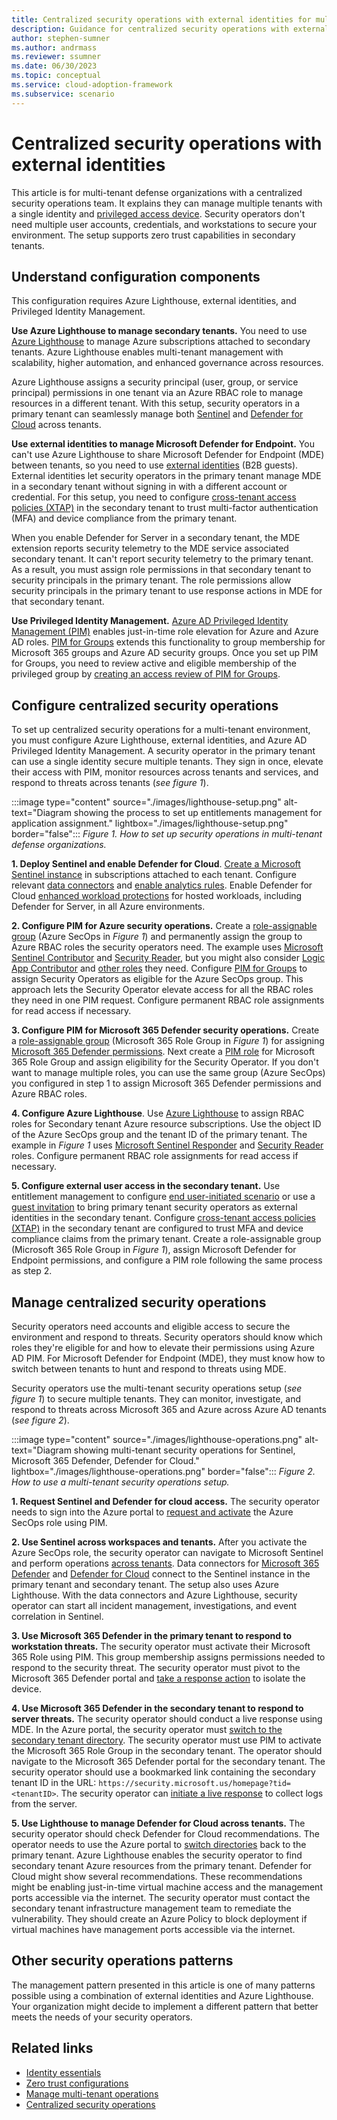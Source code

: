 ```yaml
---
title: Centralized security operations with external identities for multi-tenant defense organizations
description: Guidance for centralized security operations with external identities
author: stephen-sumner
ms.author: andrmass
ms.reviewer: ssumner
ms.date: 06/30/2023
ms.topic: conceptual
ms.service: cloud-adoption-framework
ms.subservice: scenario
---
```


# Centralized security operations with external identities

This article is for multi-tenant defense organizations with a centralized security operations team. It explains they can manage multiple tenants with a single identity and [privileged access device](/security/privileged-access-workstations/privileged-access-deployment). Security operators don't need multiple user accounts, credentials, and workstations to secure your environment. The setup supports zero trust capabilities in secondary tenants.

## Understand configuration components

This configuration requires Azure Lighthouse, external identities, and Privileged Identity Management.

**Use Azure Lighthouse to manage secondary tenants.** You need to use [Azure Lighthouse](/azure/lighthouse/overview) to manage Azure subscriptions attached to secondary tenants. Azure Lighthouse enables multi-tenant management with scalability, higher automation, and enhanced governance across resources.

Azure Lighthouse assigns a security principal (user, group, or service principal) permissions in one tenant via an Azure RBAC role to manage resources in a different tenant. With this setup, security operators in a primary tenant can seamlessly manage both [Sentinel](/azure/sentinel/extend-sentinel-across-workspaces-tenants) and [Defender for Cloud](/azure/defender-for-cloud/cross-tenant-management) across tenants.

**Use external identities to manage Microsoft Defender for Endpoint.** You can't use Azure Lighthouse to share Microsoft Defender for Endpoint (MDE) between tenants, so you need to use [external identities](/azure/active-directory/external-identities/what-is-b2b) (B2B guests). External identities let security operators in the primary tenant manage MDE in a secondary tenant without signing in with a different account or credential. For this setup, you need to configure [cross-tenant access policies (XTAP)](/azure/active-directory/external-identities/cross-tenant-access-overview) in the secondary tenant to trust multi-factor authentication (MFA) and device compliance from the primary tenant.

 When you enable Defender for Server in a secondary tenant, the MDE extension reports security telemetry to the MDE service associated secondary tenant. It can't report security telemetry to the primary tenant. As a result, you must assign role permissions in that secondary tenant to security principals in the primary tenant. The role permissions allow security principals in the primary tenant to use response actions in MDE for that secondary tenant.

**Use Privileged Identity Management.** [Azure AD Privileged Identity Management (PIM)](/azure/active-directory/privileged-identity-management/pim-configure) enables just-in-time role elevation for Azure and Azure AD roles. [PIM for Groups](/azure/active-directory/privileged-identity-management/concept-pim-for-groups) extends this functionality to group membership for Microsoft 365 groups and Azure AD security groups. Once you set up PIM for Groups, you need to review active and eligible membership of the privileged group by [creating an access review of PIM for Groups](/azure/active-directory/governance/create-access-review-pim-for-groups).

## Configure centralized security operations

To set up centralized security operations for a multi-tenant environment, you must configure Azure Lighthouse, external identities, and Azure AD Privileged Identity Management. A security operator in the primary tenant can use a single identity secure multiple tenants. They sign in once, elevate their access with PIM, monitor resources across tenants and services, and respond to threats across tenants (*see figure 1*).

:::image type="content" source="./images/lighthouse-setup.png" alt-text="Diagram showing the process to set up entitlements management for application assignment." lightbox="./images/lighthouse-setup.png" border="false":::
*Figure 1. How to set up security operations in multi-tenant defense organizations.*

**1. Deploy Sentinel and enable Defender for Cloud**. [Create a Microsoft Sentinel instance](/azure/sentinel/quickstart-onboard#enable-microsoft-sentinel-) in subscriptions attached to each tenant. Configure relevant [data connectors](/azure/sentinel/connect-data-sources) and [enable analytics rules](/azure/sentinel/detect-threats-built-in). Enable Defender for Cloud [enhanced workload protections](/azure/defender-for-cloud/enable-enhanced-security) for hosted workloads, including Defender for Server, in all Azure environments.

**2. Configure PIM for Azure security operations.** Create a [role-assignable group](/azure/active-directory/roles/groups-concept) (Azure SecOps in *Figure 1*) and permanently assign the group to Azure RBAC roles the security operators need. The example uses [Microsoft Sentinel Contributor](/azure/sentinel/roles) and [Security Reader](/azure/role-based-access-control/built-in-roles#security-reader), but you might also consider [Logic App Contributor](/azure/role-based-access-control/built-in-roles#logic-app-contributor) and [other roles](/azure/role-based-access-control/built-in-roles) they need. Configure [PIM for Groups](/azure/active-directory/privileged-identity-management/concept-pim-for-groups) to assign Security Operators as eligible for the Azure SecOps group. This approach lets the Security Operator elevate access for all the RBAC roles they need in one PIM request. Configure permanent RBAC role assignments for read access if necessary.

**3. Configure PIM for Microsoft 365 Defender security operations.** Create a [role-assignable group](/azure/active-directory/roles/groups-concept) (Microsoft 365 Role Group in *Figure 1*) for assigning [Microsoft 365 Defender permissions](/microsoft-365/security/defender/manage-rbac). Next create a [PIM role](/azure/active-directory/privileged-identity-management/concept-pim-for-groups) for Microsoft 365 Role Group and assign eligibility for the Security Operator. If you don't want to manage multiple roles, you can use the same group (Azure SecOps) you configured in step 1 to assign Microsoft 365 Defender permissions and Azure RBAC roles.

**4. Configure Azure Lighthouse**. Use [Azure Lighthouse](/azure/lighthouse/overview) to assign RBAC roles for Secondary tenant Azure resource subscriptions. Use the object ID of the Azure SecOps group and the tenant ID of the primary tenant. The example in *Figure 1* uses [Microsoft Sentinel Responder](/azure/sentinel/roles) and [Security Reader](/azure/role-based-access-control/built-in-roles#security-reader) roles. Configure permanent RBAC role assignments for read access if necessary.

**5. Configure external user access in the secondary tenant.** Use entitlement management to configure [end user-initiated scenario](/azure/active-directory/fundamentals/multi-tenant-user-management-scenarios#end-user-initiated-scenario) or use a [guest invitation](/azure/active-directory/external-identities/add-users-administrator) to bring primary tenant security operators as external identities in the secondary tenant. Configure [cross-tenant access policies (XTAP)](/azure/active-directory/external-identities/cross-tenant-access-overview#manage-external-access-with-inbound-and-outbound-settings) in the secondary tenant are configured to trust MFA and device compliance claims from the primary tenant. Create a role-assignable group (Microsoft 365 Role Group in *Figure 1*), assign Microsoft Defender for Endpoint permissions, and configure a PIM role following the same process as step 2.

## Manage centralized security operations

Security operators need accounts and eligible access to secure the environment and respond to threats. Security operators should know which roles they're eligible for and how to elevate their permissions using Azure AD PIM. For Microsoft Defender for Endpoint (MDE), they must know how to switch between tenants to hunt and respond to threats using MDE.

Security operators use the multi-tenant security operations setup (*see figure 1*) to secure multiple tenants. They can monitor, investigate, and respond to threats across Microsoft 365 and Azure across Azure AD tenants (*see figure 2*).

:::image type="content" source="./images/lighthouse-operations.png" alt-text="Diagram showing multi-tenant security operations for Sentinel, Microsoft 365 Defender, Defender for Cloud." lightbox="./images/lighthouse-operations.png" border="false":::
*Figure 2. How to use a multi-tenant security operations setup.*

**1. Request Sentinel and Defender for cloud access.** The security operator needs to sign into the Azure portal to [request and activate](/azure/active-directory/privileged-identity-management/pim-how-to-activate-role) the Azure SecOps role using PIM.

**2. Use Sentinel across workspaces and tenants.** After you activate the Azure SecOps role, the security operator can navigate to Microsoft Sentinel and perform operations [across tenants](/azure/sentinel/extend-sentinel-across-workspaces-tenants). Data connectors for [Microsoft 365 Defender](/azure/sentinel/connect-microsoft-365-defender) and [Defender for Cloud](/azure/sentinel/connect-defender-for-cloud) connect to the Sentinel instance in the primary tenant and secondary tenant. The setup also uses Azure Lighthouse. With the data connectors and Azure Lighthouse, security operator can start all incident management, investigations, and event correlation in Sentinel.

**3. Use Microsoft 365 Defender in the primary tenant to respond to workstation threats.** The security operator must activate their Microsoft 365 Role using PIM. This group membership assigns permissions needed to respond to the security threat. The security operator must pivot to the Microsoft 365 Defender portal and [take a response action](/microsoft-365/security/defender-endpoint/respond-machine-alerts) to isolate the device.

**4. Use Microsoft 365 Defender in the secondary tenant to respond to server threats.** The security operator should conduct a live response using MDE. In the Azure portal, the security operator must [switch to the secondary tenant directory](/azure/azure-portal/get-subscription-tenant-id). The security operator must use PIM to activate the Microsoft 365 Role Group in the secondary tenant. The operator should navigate to the Microsoft 365 Defender portal for the secondary tenant. The security operator should use a bookmarked link containing the secondary tenant ID in the URL: `https://security.microsoft.us/homepage?tid=<tenantID>`. The security operator can [initiate a live response](/microsoft-365/security/defender-endpoint/troubleshoot-collect-support-log) to collect logs from the server.

**5. Use Lighthouse to manage Defender for Cloud across tenants.** The security operator should check Defender for Cloud recommendations. The operator needs to use the Azure portal to [switch directories](/azure/azure-portal/get-subscription-tenant-id) back to the primary tenant. Azure Lighthouse enables the security operator to find secondary tenant Azure resources from the primary tenant. Defender for Cloud might show several recommendations. These recommendations might be enabling just-in-time virtual machine access and the management ports accessible via the internet. The security operator must contact the secondary tenant infrastructure management team to remediate the vulnerability. They should create an Azure Policy to block deployment if virtual machines have management ports accessible via the internet.

## Other security operations patterns

The management pattern presented in this article is one of many patterns possible using a combination of external identities and Azure Lighthouse. Your organization might decide to implement a different pattern that better meets the needs of your security operators.

## Related links

- [Identity essentials](essentials.md)
- [Zero trust configurations](zero-trust-configuration.md)
- [Manage multi-tenant operations](manage-operations.md)
- [Centralized security operations](security-operations.md)
